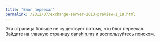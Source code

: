 ```yaml
---
title: "Блог переехал"
permalink: /2012/07/exchange-server-2013-preview-1_18.html
---
```

Эта страница больше не существует потому, что блог переехал. Зайдите на главную страницу [danshin.ms](http://danshin.ms) и воспользуйтесь поиском.